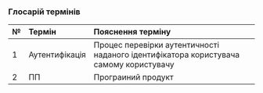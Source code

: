 ### Глосарій термінів

|№     |Термін   |Пояснення терміну |
|:-    |:-       |:-                |
|1|Аутентифікація|Процес перевірки аутентичності наданого ідентифікатора користувача самому користувачу|
|2|ПП|Програиний продукт

